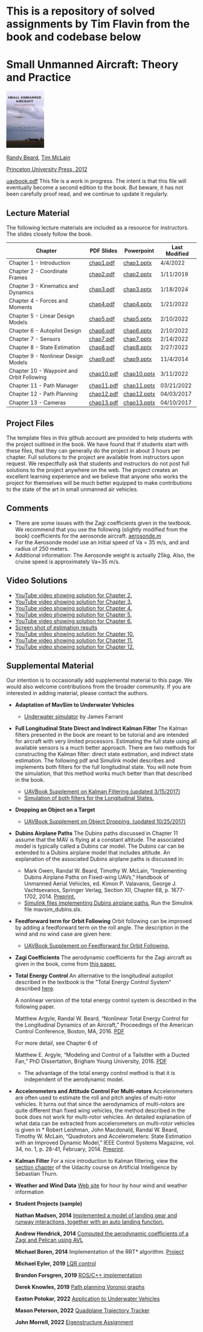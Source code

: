# This is a repository of solved assignments by Tim Flavin from the book and codebase below

# Small Unmanned Aircraft: Theory and Practice

<img src="./bookcover.jpg" width="100" />

[Randy Beard](https://ece.byu.edu/directory/randy-beard), 
[Tim McLain](http://me.byu.edu/faculty/timmclain)

[Princeton University Press, 2012](http://press.princeton.edu/titles/9632.html)

[uavbook.pdf](https://www.dropbox.com/s/yh13al4bz3n0n67/uavbook.pdf?dl=0)
  This file is a work in progress.  The intent is that this file will eventually become a second edition to the book.  But beware, it has not been carefully proof read, and we continue to update it regularly.

## Lecture Material

The following lecture materials are included as a resource for instructors.  The slides closely follow the book.

| Chapter | PDF Slides | Powerpoint | Last Modified |
|---------|------------|------------|----------|
| Chapter 1 - Introduction | [chap1.pdf](https://drive.google.com/file/d/1BgkuPdWmuBEjq4wjoKsQt478QV647QF1/view?usp=sharing) | [chap1.pptx](https://docs.google.com/presentation/d/1069hP_fnDPJ7n0Yn9XWzCKAQD9GAdNtp/edit?usp=sharing&ouid=115325376918178448854&rtpof=true&sd=true) | 4/4/2022  |
| Chapter 2 - Coordinate Frames | [chap2.pdf](https://drive.google.com/file/d/1BhIit4UtQw8ZNq0OuVPiBfhZjbGl2vAM/view?usp=sharing) | [chap2.pptx](https://docs.google.com/presentation/d/1BNcvtAA3_X0Et8xZiMOweiBR8-C3c6Ze/edit?usp=sharing&ouid=115325376918178448854&rtpof=true&sd=true) | 1/11/2019  |
| Chapter 3 - Kinematics and Dynamics | [chap3.pdf](https://drive.google.com/file/d/1BOwGqoJ2WjiIUYDA8p77TGwV-Ttrd4hc/view?usp=sharing) | [chap3.pptx](https://docs.google.com/presentation/d/1BQsToiKlEMoJvgGMwaeCR74O0-SWdaxs/edit?usp=sharing&ouid=115325376918178448854&rtpof=true&sd=true) | 1/18/2024 |
| Chapter 4 - Forces and Moments | [chap4.pdf](https://drive.google.com/file/d/1BjJuj8QLWV9E1FX6sHVHXIGaIizUaAJ5/view?usp=sharing) | [chap4.pptx](https://docs.google.com/presentation/d/1BQUoSlMYmB1Ni-PPFfyMbsSvPC_z26av/edit?usp=sharing&ouid=115325376918178448854&rtpof=true&sd=true)  | 1/21/2022 |
| Chapter 5 - Linear Design Models | [chap5.pdf](https://drive.google.com/file/d/1BRS8PaOMrFdotGgb7oXOZloANh3fzUAo/view?usp=sharing) | [chap5.pptx](https://docs.google.com/presentation/d/1BfpnwWnK5A31pZdNu3rZ48Nu3AefLnfk/edit?usp=sharing&ouid=115325376918178448854&rtpof=true&sd=true)  | 2/10/2022 |
| Chapter 6 - Autopilot Design | [chap6.pdf](https://drive.google.com/file/d/1BfLD2KDyalXuANrA14RC29EWIw3xF4fU/view?usp=sharing) | [chap6.pptx](https://docs.google.com/presentation/d/1BPBHWl0PiHGs43uYlk_qiRLSvKXZrx9G/edit?usp=sharing&ouid=115325376918178448854&rtpof=true&sd=true)  | 2/10/2022 |
| Chapter 7 - Sensors | [chap7.pdf](https://drive.google.com/file/d/1BMceIPDGzBda9w5R5LrNnouabS8lQ9s_/view?usp=sharing) | [chap7.pptx](https://docs.google.com/presentation/d/1BRVcewET8_s5urj7NmXIDZUsrej0kvDw/edit?usp=sharing&ouid=115325376918178448854&rtpof=true&sd=true)  | 2/14/2022 |
| Chapter 8 - State Estimation | [chap8.pdf](https://drive.google.com/file/d/1BSbH_F7KbP4tnSOwurSScwoVGsrTmHpg/view?usp=sharing) | [chap8.pptx](https://docs.google.com/presentation/d/1BSgBhzfr4RhCdZn-HX4v3pY1bCLp5YC0/edit?usp=sharing&ouid=115325376918178448854&rtpof=true&sd=true)  | 2/27/2022 |
| Chapter 9 - Nonlinear Design Models | [chap9.pdf](https://drive.google.com/file/d/1BelIP25e4QFLps4Rr49jyzP1maox328C/view?usp=sharing) | [chap9.pptx](https://docs.google.com/presentation/d/1BiQW_uHnIt9JfBFo4hMPqclEEbza7HVL/edit?usp=sharing&ouid=115325376918178448854&rtpof=true&sd=true)  | 11/4/2014 |
| Chapter 10 - Waypoint and Orbit Following | [chap10.pdf](https://drive.google.com/file/d/1BLu3HMqT8-OW1ys-xyoZup_wtSX_v3bq/view?usp=sharing) | [chap10.pptx](https://docs.google.com/presentation/d/1-ZHy0ZFqL6NHSczAFKX2qdaY6gI8CPBF/edit?usp=sharing&ouid=115325376918178448854&rtpof=true&sd=true)  | 3/11/2022 |
| Chapter 11 - Path Manager | [chap11.pdf](https://drive.google.com/file/d/1BhtShrqNmy14c7k_R0Ayn-kW8IyZ1Jc3/view?usp=sharing) | [chap11.pptx](https://docs.google.com/presentation/d/1BUhwTIXyWRpKR8hPGnqNi7Z8tHGEC3pY/edit?usp=sharing&ouid=115325376918178448854&rtpof=true&sd=true)  | 03/21/2022 |
| Chapter 12 - Path Planning | [chap12.pdf](https://drive.google.com/open?id=1BYx4o9P_fJOLZX2myGs3UrlUqkvLZWEo&authuser=randy.beard%40gmail.com&usp=drive_fs) | [chap12.pptx](https://docs.google.com/presentation/d/1BaMLi2jQSZSfDlGhnDnIbq7AnoDtDMLv/edit?usp=sharing&ouid=115325376918178448854&rtpof=true&sd=true)  | 04/03/2017 |
| Chapter 13 - Cameras| [chap13.pdf](https://drive.google.com/file/d/1BZ2CogzLgJWudjRf7Mbldu7niqdTg9ss/view?usp=sharing) | [chap13.pptx](https://docs.google.com/presentation/d/1Bfw9UboxHPoOi0mAUc1srGIhUwQxW_fo/edit?usp=sharing&ouid=115325376918178448854&rtpof=true&sd=true)  | 04/10/2017 |

## Project Files 

The template files in this github account are provided to help students with the project outlined in the book.  We have found that if students start with these files, that they can generally do the project in about 3 hours per chapter.  Full solutions to the project are available from instructors upon request.  We respectfully ask that students and instructors do not post full solutions to the project anywhere on the web.  The project creates an excellent learning experience and we believe that anyone who works the project for themselves will be much better equipped to make contributions to the state of the art in small unmanned air vehicles. 

## Comments
* There are some issues with the Zagi coefficients given in the textbook.  We recommend that you use the following (slightly modified from the book) coefficients for the aerosonde aircraft. [aerosonde.m](project/aerosonde.zip)
* For the Aerosonde model use an initial speed of Va = 35 m/s, and and radius of 250 meters.
* Additional information: The Aerosonde weight is actually 25kg.  Also, the cruise speed is approximately Va=35 m/s.

## Video Solutions 
* [YouTube video showing solution for Chapter 2.](http://youtu.be/LgiHUznfP_4)
* [YouTube video showing solution for Chapter 3.](http://youtu.be/KCoRO-G-VPg)
* [YouTube video showing solution for Chapter 4.](http://youtu.be/jT5_ZDyNCTI)
* [YouTube video showing solution for Chapter 5.](http://youtu.be/cyLi8WAbOWs)
* [YouTube video showing solution for Chapter 6.](http://youtu.be/1CoF2rJHs4c)
* [Screen shot of estimation results](project/chap8_results.zip)
* [YouTube video showing solution for Chapter 10.](http://youtu.be/1NEssGinf_8)
* [YouTube video showing solution for Chapter 11.](http://youtu.be/aGAdjbtSoso)
* [YouTube video showing solution for Chapter 12.](http://youtu.be/bdYb45bpID4)

## Supplemental Material

Our intention is to occasionally add supplemental material to this page.  We would also welcome contributions from the broader community.  If you are interested in adding material, please contact the authors. 

* **Adaptation of MavSim to Underwater Vehicles**
    * [Underwater simulator](https://bitbucket.org/jfarrant/python_fixedwing_mavsim)
    by James Farrant 

* **Full Longitudinal State Direct and Indirect Kalman Filter**
The Kalman filters presented in the book are meant to be tutorial and are intended for aircraft with very limited processors.  Estimating the full state using all available sensors is a much better approach.  There are two methods for constructing the Kalman filter: direct state estimation, and indirect state estimation.  The following pdf and Simulink model describes and implements both filters for the full longitudinal state.  You will note from the simulation, that this method works much better than that described in the book.  
    * [UAVBook Supplement on Kalman Filtering.(updated 3/15/2017)](https://drive.google.com/file/d/1BykD4nuG7dsSfZqCPxO3Sx9zug8pLblt/view?usp=sharing) 
    * [Simulation of both filters for the Longitudinal States.](https://drive.google.com/file/d/1BxVKGlevI9ggi5BnS39tEGzBdzYbmboB/view?usp=sharing)

* **Dropping an Object on a Target**
    * [UAVBook Supplement on Object Dropping. (updated 10/25/2017)](https://drive.google.com/file/d/1Bp82Zcr4HBaqA-RObUA5uBVb0IWK651e/view?usp=sharing)

* **Dubins Airplane Paths**
    The Dubins paths discussed in Chapter 11 assume that the MAV is flying at a constant altitude.  The associated model is typically called a Dubins car model.  The Dubins car can be extended to a Dubins airplane model that includes altitude.  An explanation of the associated Dubins airplane paths is discussed in:
    * Mark Owen, Randal W. Beard, Timothy W. McLain, “Implementing Dubins Airplane Paths on Fixed-wing UAVs,” Handbook of Unmanned Aerial Vehicles, ed. Kimon P. Valavanis, George J. Vachtsevanos, Springer Verlag, Section XII, Chapter 68, p. 1677-1702, 2014. [Preprint.](https://drive.google.com/file/d/1BnRrIl1Kc7B674GPAv5yik1wrfCtStai/view?usp=sharing)
    * [Simulink files implementing Dubins airplane paths.](https://drive.google.com/file/d/1BzMnfsncxxOInVSVGpuugRqCjJBnSbmU/view?usp=sharing)  Run the Simulink file mavsim_dubins.slx.

* **Feedforward term for Orbit Following**
    Orbit following can be improved by adding a feedforward term on the roll angle.   The description in the wind and no wind case are given here:
    * [UAVBook Supplement on Feedforward for Orbit Following.](https://drive.google.com/file/d/1BsqTqIOWB1MreGTr2WjwCplAdMXZx00Z/view?usp=sharing)

* **Zagi Coefficients**
    The aerodynamic coefficients for the Zagi aircraft as given in the book, come from [this paper.](https://drive.google.com/file/d/1ByIODhuEInhebfH5-wlHbGHxyO3PA62H/view?usp=sharing)

* **Total Energy Control**
    An alternative to the longitudinal autopilot described in the textbook is the "Total Energy Control System" described [here](https://drive.google.com/file/d/1Bor3cVtHWZI0TN-gkThKBMWIAqOc5DBr/view?usp=sharing).
    
    A nonlinear version of the total energy control system is described in the following paper.
      
    Matthew Argyle, Randal W. Beard, “Nonlinear Total Energy Control for the Longitudinal Dynamics of an Aircraft,” Proceedings of the American Control Conference, Boston, MA, 2016. [PDF](https://drive.google.com/file/d/1ByPPrxSrBNcFMv35rYhIezPpBGP_h_ic/view?usp=sharing)
    
    For more detail, see Chapter 6 of 
    
    Matthew E. Argyle, “Modeling and Control of a Tailsitter with a Ducted Fan,” PhD Dissertation, Brigham Young University, 2016.  [PDF](https://drive.google.com/file/d/1BvHV0jO2BvOaUOhbPEWAEJXuH0SVActa/view?usp=sharing)
    * The advantage of the total energy control method is that it is independent of the aerodynamic model.

* **Accelerometers and Attitude Control For Multi-rotors**
    Accelerometers are often used to estimate the roll and pitch angles of multi-rotor vehicles.  It turns out that since the aerodynamics of multi-rotors are quite different than fixed wing vehicles, the method described in the book does not work for multi-rotor vehicles.  An detailed explanation of what data can be extracted from accelerometers on multi-rotor vehicles is given in 
      * Robert Leishman, John Macdonald, Randal W. Beard, Timothy W. McLain, “Quadrotors and Accelerometers: State Estimation with an Improved Dynamic Model,”  IEEE Control Systems Magazine, vol. 34, no. 1, p. 28-41, February, 2014. [Preprint](https://drive.google.com/file/d/1BnmrOpGfBuE_MIGxtByq6Z2kwcaklSrM/view?usp=sharing).

* **Kalman Filter**
    For a nice introduction to Kalman filtering, view the [section chapter](https://www.udacity.com/course/viewer#!/c-cs373/l-48723604) of the Udacity course on Artificial Intelligence by Sebastian Thurn.

* **Weather and Wind Data**
    [Web site](http://www.usairnet.com/cgi-bin/launch/code.cgi?Submit=Go&sta=KPVU&state=UT) for hour by hour wind and weather information

* **Student Projects (sample)**
    
    **Nathan Madsen, 2014** [Implemented a model of landing gear and runway interactions, together with an auto landing function.](https://drive.google.com/file/d/1BrYEfp4L_d04B5dN3vPePlo74pE9GzDT/view?usp=sharing)
    
    **Andrew Hendrick, 2014** [Computed the aerodynamic coefficients of a Zagi and  Pelican using AVL](https://drive.google.com/file/d/1BvIKYjPv6ZW9iafDMKswumowi2FW8CLz/view?usp=sharing)
    
    **Michael Boren, 2014** Implementation of the RRT* algorithm. [Project](https://drive.google.com/file/d/1Bq4HsfX3i6N6AED3UnU8ozhsMs2mUCcM/view?usp=sharing)
    
    **Michael Eyler, 2019** [LQR control](https://github.com/eyler94/EE674LQR.git)
    
    **Brandon Forsgren, 2019**  [ROS/C++ implementation](https://github.com/b4sgren/mav_simulator)
    
    **Derek Knowles, 2019** [Path planning Voronoi graphs](https://github.com/betaBison/EC-EN-674-Flight-Dynamics-Controls/tree/master/project)
    
    **Easton Potokar, 2022** [Application to Underwater Vehicles](https://github.com/contagon/AUVControl)
    
    **Mason Peterson, 2022** [Quadplane Trajectory Tracker](https://github.com/mbpeterson70/quadplane_project)
    
   <!-- BROKEN LINK **Dan Richards, 2022** [Unit Tests on several chapters](https://github.com/dcrich/MAV-Unit-Tests) -->
    
    **John Morrell, 2022** [Eigenstructure Assignment](https://github.com/Tarnarmour/FlightDynamics_Eigenstructure/blob/main/README.md)
    
    




